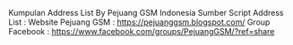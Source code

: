 

Kumpulan Address List By Pejuang GSM Indonesia
Sumber Script Address List :
Website Pejuang GSM : https://pejuanggsm.blogspot.com/
Group Facebook : https://www.facebook.com/groups/PejuangGSM/?ref=share
